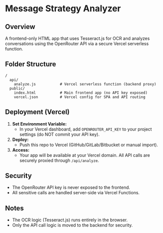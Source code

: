 # Message Strategy Analyzer

## Overview
A frontend-only HTML app that uses Tesseract.js for OCR and analyzes conversations using the OpenRouter API via a secure Vercel serverless function.

## Folder Structure

```
/
  api/
    analyze.js           # Vercel serverless function (backend proxy)
  public/
    index.html           # Main frontend app (no API key exposed)
    vercel.json          # Vercel config for SPA and API routing
```

## Deployment (Vercel)
1. **Set Environment Variable:**
   - In your Vercel dashboard, add `OPENROUTER_API_KEY` to your project settings (do NOT commit your API key).
2. **Deploy:**
   - Push this repo to Vercel (GitHub/GitLab/Bitbucket or manual import).
3. **Access:**
   - Your app will be available at your Vercel domain. All API calls are securely proxied through `/api/analyze`.

## Security
- The OpenRouter API key is never exposed to the frontend.
- All sensitive calls are handled server-side via Vercel Functions.

## Notes
- The OCR logic (Tesseract.js) runs entirely in the browser.
- Only the API call logic is moved to the backend for security. 